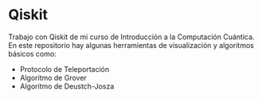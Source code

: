 # Qiskit

Trabajo con Qiskit de mi curso de Introducción a la Computación Cuántica. En este repositorio hay algunas herramientas de visualización y algoritmos básicos como:
- Protocolo de Teleportación
- Algoritmo de Grover
- Algoritmo de Deustch-Josza



